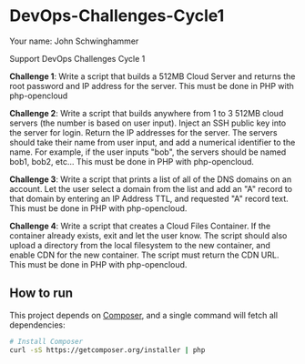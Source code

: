 DevOps-Challenges-Cycle1
========================

Your name:  John Schwinghammer

Support DevOps Challenges Cycle 1

__Challenge 1__: Write a script that builds a 512MB Cloud Server and returns the root password and IP address for the server. This must be done in PHP with php-opencloud 

__Challenge 2__: Write a script that builds anywhere from 1 to 3 512MB cloud servers (the number is based on user input). Inject an SSH public key into the server for login. Return the IP addresses for the server. The servers should take their name from user input, and add a numerical identifier to the name. For example, if the user inputs "bob", the servers should be named bob1, bob2, etc... This must be done in PHP with php-opencloud. 

__Challenge 3__: Write a script that prints a list of all of the DNS domains on an account. Let the user select a domain from the list and add an "A" record to that domain by entering an IP Address TTL, and requested "A" record text. This must be done in PHP with php-opencloud. 

__Challenge 4__: Write a script that creates a Cloud Files Container. If the container already exists, exit and let the user know. The script should also upload a directory from the local filesystem to the new container, and enable CDN for the new container. The script must return the CDN URL. This must be done in PHP with php-opencloud. 

How to run
----------

This project depends on [Composer](http://getcomposer.org/), and a single command will fetch all dependencies:

```bash
# Install Composer
curl -sS https://getcomposer.org/installer | php
```
